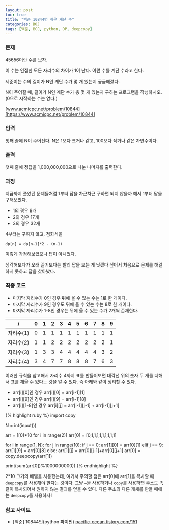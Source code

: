 ```yaml
---
layout: post
toc: true
title: "백준 10844번 쉬운 계단 수"
categories: BOJ
tags: [백준, BOJ, python, DP, deepcopy]
---
```


### 문제
45656이란 수를 보자.

이 수는 인접한 모든 자리수의 차이가 1이 난다. 이런 수를 계단 수라고 한다.

세준이는 수의 길이가 N인 계단 수가 몇 개 있는지 궁금해졌다.

N이 주어질 때, 길이가 N인 계단 수가 총 몇 개 있는지 구하는 프로그램을 작성하시오. (0으로 시작하는 수는 없다.)

[www.acmicpc.net/problem/10844][https://www.acmicpc.net/problem/10844]

### 입력
첫째 줄에 N이 주어진다. N은 1보다 크거나 같고, 100보다 작거나 같은 자연수이다.

### 출력
첫째 줄에 정답을 1,000,000,000으로 나눈 나머지를 출력한다.

### 과정
지금까지 풀었던 문제들처럼 1부터 답을 차근차근 구하면 되지 않을까 해서 1부터 답을 구해보았다.

* 1의 경우 9개
* 2의 경우 17개
* 3의 경우 32개

4부터는 구하지 않고, 점화식을

`dp[n] = dp[n-1]*2 - (n-1)`

이렇게 가정해보았으나 답이 아니었다.

생각해보다가 오래 끌기보다는 빨리 답을 보는 게 낫겠다 싶어서 처음으로 문제를 해결하지 못하고 답을 찾아봤다.

### 최종 코드

* 마지막 자리수가 0인 경우 뒤에 올 수 있는 수는 1로 한 개이다.
* 마지막 자리수가 9인 경우도 뒤에 올 수 있는 수는 8로 한 개이다.
* 마지막 자리수가 1-8인 경우는 뒤에 올 수 있는 수가 2개씩 존재한다.

 / | 0 | 1 | 2 | 3 | 4 | 5 | 6 | 7 | 8 | 9
-----|-----|-----|-----|-----|-----|-----|-----|-----|-----|-----
자리수(1)| 0 | 1 | 1 | 1 | 1 | 1 | 1 | 1 | 1 | 1
자리수(2)| 1 | 1 | 2 | 2 | 2 | 2 | 2 | 2 | 2 | 1
자리수(3)| 1 | 3 | 3 | 4 | 4 | 4 | 4 | 4 | 3 | 2
자리수(4)| 3 | 4 | 7 | 7 | 8 | 8 | 8 | 7 | 6 | 3

이러한 규칙을 참고해서 자리수 4까지 표를 만들어보면 대각선 위의 숫자 두 개를 더해서 표를 채울 수 있다는 것을 알 수 있다. 즉 아래와 같이 정리할 수 있다.

* arr[i][0]인 경우 arr[i][0] = arr[i-1][1]
* arr[i][9]인 경우 arr[i][9] = arr[i-1][8]
* arr[i][1-8]인 경우 arr[i][j] = arr[i-1][j-1] + arr[i-1][j+1]

{% highlight ruby %}
import copy

N = int(input())

arr = [[0]*10 for i in range(2)]
arr[0] = [0,1,1,1,1,1,1,1,1,1]

for i in range(1, N):
    for j in range(10):
        if j == 0:
            arr[1][0] = arr[0][1]
        elif j == 9:
            arr[1][9] = arr[0][8]
        else:
            arr[1][j] = arr[0][j-1]+arr[0][j+1]
    arr[0] = copy.deepcopy(arr[1])

print(sum(arr[0])%1000000000))
{% endhighlight %}

2*10 크기의 배열을 사용했는데, 여기서 주의할 점은 arr[0]에 arr[1]을 복사할 때 `deepcopy`를 사용해야 한다는 것이다. 그냥 `=`을 사용하거나 `copy`를 사용하면 주소도 똑같이 복사되어서 원하지 않는 결과를 얻을 수 있다. 다른 주소의 다른 개체를 만들 때에는 `deepcopy`를 사용하자!

### 참고 사이트

- [백준] 10844번(python 파이썬) [pacific-ocean.tistory.com/151][https://pacific-ocean.tistory.com/151]

[https://www.acmicpc.net/problem/10844]:https://www.acmicpc.net/problem/10844
[https://pacific-ocean.tistory.com/151]:https://pacific-ocean.tistory.com/151
